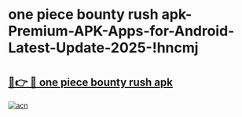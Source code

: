 # one piece bounty rush apk-Premium-APK-Apps-for-Android-Latest-Update-2025-!hncmj

# <h2><a href="https://googleone.com">🔗👉 🔴 one piece bounty rush apk</a></h2>

[![acn](https://github.com/user-attachments/assets/0f9c940e-d8b0-45ae-aac7-cd30a18b3e1c)](https://googleone.com)

